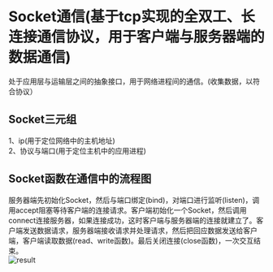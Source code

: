 # Socket通信(基于tcp实现的全双工、长连接通信协议，用于客户端与服务器端的数据通信)  
处于应用层与运输层之间的抽象接口，用于网络进程间的通信。(收集数据，以符合协议）  
## Socket三元组  
1、ip(用于定位网络中的主机地址)  
2、协议与端口(用于定位主机中的应用进程)  
## Socket函数在通信中的流程图   
服务器端先初始化Socket，然后与端口绑定(bind)，对端口进行监听(listen)，调用accept阻塞等待客户端的连接请求。客户端初始化一个Socket，然后调用connect连接服务器，如果连接成功，这时客户端与服务器端的连接就建立了。客户端发送数据请求，服务器端接收请求并处理请求，然后把回应数据发送给客户端，客户端读取数据(read、write函数)。最后关闭连接(close函数)，一次交互结束。   
![result](https://static01.imgkr.com/temp/6d6b58c1a84441a4a8134753b7c8632e.png)  
